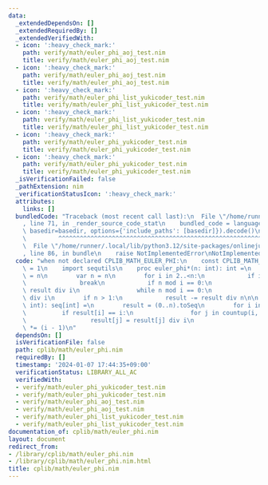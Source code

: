 ```yaml
---
data:
  _extendedDependsOn: []
  _extendedRequiredBy: []
  _extendedVerifiedWith:
  - icon: ':heavy_check_mark:'
    path: verify/math/euler_phi_aoj_test.nim
    title: verify/math/euler_phi_aoj_test.nim
  - icon: ':heavy_check_mark:'
    path: verify/math/euler_phi_aoj_test.nim
    title: verify/math/euler_phi_aoj_test.nim
  - icon: ':heavy_check_mark:'
    path: verify/math/euler_phi_list_yukicoder_test.nim
    title: verify/math/euler_phi_list_yukicoder_test.nim
  - icon: ':heavy_check_mark:'
    path: verify/math/euler_phi_list_yukicoder_test.nim
    title: verify/math/euler_phi_list_yukicoder_test.nim
  - icon: ':heavy_check_mark:'
    path: verify/math/euler_phi_yukicoder_test.nim
    title: verify/math/euler_phi_yukicoder_test.nim
  - icon: ':heavy_check_mark:'
    path: verify/math/euler_phi_yukicoder_test.nim
    title: verify/math/euler_phi_yukicoder_test.nim
  _isVerificationFailed: false
  _pathExtension: nim
  _verificationStatusIcon: ':heavy_check_mark:'
  attributes:
    links: []
  bundledCode: "Traceback (most recent call last):\n  File \"/home/runner/.local/lib/python3.12/site-packages/onlinejudge_verify/documentation/build.py\"\
    , line 71, in _render_source_code_stat\n    bundled_code = language.bundle(stat.path,\
    \ basedir=basedir, options={'include_paths': [basedir]}).decode()\n          \
    \         ^^^^^^^^^^^^^^^^^^^^^^^^^^^^^^^^^^^^^^^^^^^^^^^^^^^^^^^^^^^^^^^^^^^^^^^^^^^^^^^^^\n\
    \  File \"/home/runner/.local/lib/python3.12/site-packages/onlinejudge_verify/languages/nim.py\"\
    , line 86, in bundle\n    raise NotImplementedError\nNotImplementedError\n"
  code: "when not declared CPLIB_MATH_EULER_PHI:\n    const CPLIB_MATH_EULER_PHI*\
    \ = 1\n    import sequtils\n    proc euler_phi*(n: int): int =\n        result\
    \ = n\n        var n = n\n        for i in 2..<n:\n            if i*i > n:\n \
    \               break\n            if n mod i == 0:\n                result -=\
    \ result div i\n                while n mod i == 0:\n                    n = n\
    \ div i\n        if n > 1:\n            result -= result div n\n\n    proc euler_phi_list*(n:\
    \ int): seq[int] =\n        result = (0..n).toSeq\n        for i in 2..n:\n  \
    \          if result[i] == i:\n                for j in countup(i, n, i):\n  \
    \                  result[j] = result[j] div i\n                    result[j]\
    \ *= (i - 1)\n"
  dependsOn: []
  isVerificationFile: false
  path: cplib/math/euler_phi.nim
  requiredBy: []
  timestamp: '2024-01-07 17:44:35+09:00'
  verificationStatus: LIBRARY_ALL_AC
  verifiedWith:
  - verify/math/euler_phi_yukicoder_test.nim
  - verify/math/euler_phi_yukicoder_test.nim
  - verify/math/euler_phi_aoj_test.nim
  - verify/math/euler_phi_aoj_test.nim
  - verify/math/euler_phi_list_yukicoder_test.nim
  - verify/math/euler_phi_list_yukicoder_test.nim
documentation_of: cplib/math/euler_phi.nim
layout: document
redirect_from:
- /library/cplib/math/euler_phi.nim
- /library/cplib/math/euler_phi.nim.html
title: cplib/math/euler_phi.nim
---
```

